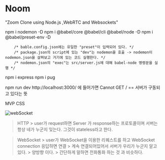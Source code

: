 # Noom
"Zoom Clone using Node.js ,WebRTC and Websockets"

npm i nodemon -D
npm i @babel/core @babel/cli @babel/node -D
npm i @babel/preset-env -D
```
    /* bable.config.json에는 유일한 "preset"이 입력되어 있다. */
    /* package.json의 script에 있는 "dev"는 nodemon을 호출 -> nodemon이 nodemon.json을 살펴보고 거기에 있는 코드 실행한다. */
    /* nodemon.json의 "exec"는 src/server.js에 대해 babel-node 명령문을 실행 */
```
npm i express
npm i pug

npm run dev
http://localhost:3000/ 에 들어가면 Cannot GET /  == 서버가 구동되고 있다는 뜻

MVP CSS

![webSocket](./img/webSocket.jpg)

> HTTP
    > user가 request하면 Server 가 response하는 프로토콜이며 서버는 항상 네가 누군지 잊는다. 그것이 stateless라고 한다.

> WebSocket
    > user가 WebSocket을 이용한 리퀘스트를 하고 WebSocket connection 응답하면 연결
    > 계속 연결되어있어서 서버가 우리가 누군지 알고있다.
    > 양방향 이다.
    > 간단하게 말하면 전화통화 하는 것 과 비슷하다.

